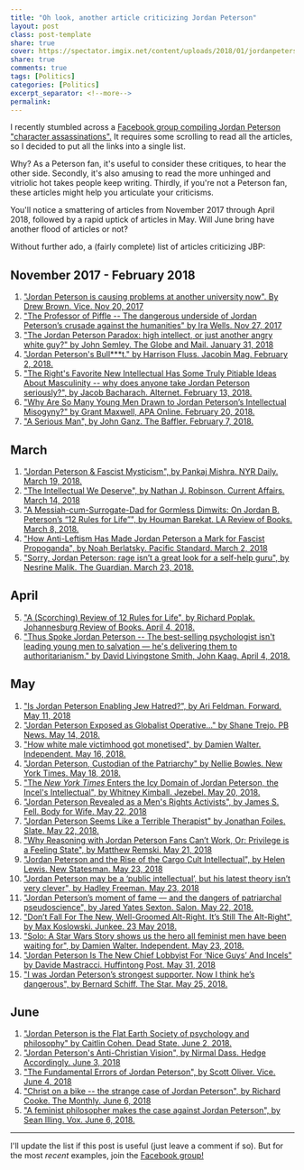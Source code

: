 ```yaml
--- 
title: "Oh look, another article criticizing Jordan Peterson"
layout: post
class: post-template
share: true
cover: https://spectator.imgix.net/content/uploads/2018/01/jordanpeterson.jpg
share: true
comments: true
tags: [Politics]
categories: [Politics]
excerpt_separator: <!--more-->
permalink: 
---
```



I recently stumbled across a [Facebook group compiling Jordan Peterson "character assassinations".](https://www.facebook.com/JBPassassinations/) It requires some scrolling to read all the articles, so I decided to put all the links into a single list. 

Why? As a Peterson fan, it's useful to consider these critiques, to hear the other side. Secondly, it's also amusing to read the more unhinged and vitriolic hot takes people keep writing. Thirdly, if you're not a Peterson fan, these articles might help you articulate your criticisms. 

You'll notice a smattering of articles from November 2017 through April 2018, followed by a rapid uptick of articles in May. Will June bring have another flood of articles or not? 

Without further ado, a (fairly complete) list of articles criticizing JBP:

## November 2017 - February 2018

1. ["Jordan Peterson is causing problems at another university now". By Drew Brown. Vice. Nov 20, 2017](https://www.vice.com/amp/en_ca/article/8x5jdz/jordan-peterson-is-university-now)
11. ["The Professor of Piffle -- The dangerous underside of Jordan Peterson’s crusade against the humanities" by Ira Wells. Nov 27, 2017](https://thewalrus.ca/the-professor-of-piffle/)
1. ["The Jordan Peterson Paradox: high intellect, or just another angry white guy?" by John Semley. The Globe and Mail. January 31, 2018](https://www.theglobeandmail.com/arts/books-and-media/the-jordan-peterson-paradox-high-intellect-or-just-another-angry-white-guy/article37806524/)
4. ["Jordan Peterson's Bull***t." by Harrison Fluss. Jacobin Mag. February 2, 2018.](https://jacobinmag.com/2018/02/jordan-peterson-enlightenment-nietzsche-alt-right)
14. ["The Right's Favorite New Intellectual Has Some Truly Pitiable Ideas About Masculinity -- why does anyone take Jordan Peterson seriously?", by Jacob Bacharach. Alternet. February 13, 2018.](https://www.alternet.org/news-amp-politics/rights-favorite-new-intellectual-has-some-truly-pitiable-ideas-about-masculinity)
2. ["Why Are So Many Young Men Drawn to Jordan Peterson’s Intellectual Misogyny?" by Grant Maxwell, APA Online. February 20, 2018. ](https://blog.apaonline.org/2018/02/20/why-are-so-many-young-men-drawn-to-jordan-petersons-intellectual-misogyny/)
3. ["A Serious Man", by John Ganz. The Baffler. February 7, 2018.](https://thebaffler.com/latest/peterson-ganz-klein)



## March

1. ["Jordan Peterson & Fascist Mysticism", by Pankaj Mishra. NYR Daily. March 19, 2018. ](http://www.nybooks.com/daily/2018/03/19/jordan-peterson-and-fascist-mysticism/)
17. ["The Intellectual We Deserve", by Nathan J. Robinson. Current Affairs. March 14, 2018](https://www.currentaffairs.org/2018/03/the-intellectual-we-deserve)
18. ["A Messiah-cum-Surrogate-Dad for Gormless Dimwits: On Jordan B. Peterson’s “12 Rules for Life”", by Houman Barekat. LA Review of Books. March 8, 2018.](https://lareviewofbooks.org/article/a-messiah-cum-surrogate-dad-for-gormless-dimwits-on-jordan-b-petersons-12-rules-for-life/#!)
19. ["How Anti-Leftism Has Made Jordan Peterson a Mark for Fascist Propoganda", by Noah Berlatsky. Pacific Standard. March 2, 2018](https://psmag.com/.amp/education/jordan-peterson-sliding-toward-fascism)
20. ["Sorry, Jordan Peterson: rage isn’t a great look for a self-help guru", by Nesrine Malik. The Guardian. March 23, 2018. ](https://www.theguardian.com/commentisfree/2018/mar/23/jordan-peterson-rage-self-help-guru-cathy-newman-twitter)


## April

5. ["A (Scorching) Review of 12 Rules for Life", by Richard Poplak. Johannesburg Review of Books. April 4, 2018.](https://johannesburgreviewofbooks.com/2018/04/04/richard-poplak-sets-jordan-b-petersons-house-in-order-a-scorching-review-of-12-rules-for-life/)
15. ["Thus Spoke Jordan Peterson -- The best-selling psychologist isn't leading young men to salvation — he's delivering them to authoritarianism." by David Livingstone Smith, John Kaag. April 4, 2018.](http://foreignpolicy.com/2018/04/04/god-is-ted-jordan-peterson-self-help-men/)



## May 

1. ["Is Jordan Peterson Enabling Jew Hatred?", by Ari Feldman. Forward. May 11, 2018](https://forward.com/news/national/400597/is-jordan-peterson-enabling-jew-hatred/?gamp&__twitter_impression=true)
2. ["Jordan Peterson Exposed as Globalist Operative..." by Shane Trejo. PB News. May 14, 2018. ](https://www.pb-news.com/news/jordan-peterson-exposed-as-globalist-operative-who-drafted-agenda-21-manifesto-for-united-nations/)
21. ["How white male victimhood got monetised", by Damien Walter. Independent. May 16, 2018.](https://www.independent.co.uk/voices/white-male-victimhood-gammon-incel-jordan-peterson-mens-rights-alex-jones-a8354346.html)
20. ["Jordan Peterson, Custodian of the Patriarchy" by Nellie Bowles. New York Times. May 18, 2018.](https://www.nytimes.com/2018/05/18/style/jordan-peterson-12-rules-for-life.html)
3. ["The *New York Times* Enters the Icy Domain of Jordan Peterson, the Incel's Intellectual", by Whitney Kimball. Jezebel. May 20, 2018. ](https://jezebel.com/the-new-york-times-enters-the-icy-domain-of-jordan-pete-1826181011/amp)
6. ["Jordan Peterson Revealed as a Men's Rights Activists", by James S. Fell. Body for Wife. May 22, 2018](http://www.bodyforwife.com/jordan-peterson-revealed-as-a-mens-rights-activist/)
9. ["Jordan Peterson Seems Like a Terrible Therapist" by Jonathan Foiles. Slate. May 22, 2018.](http://amp.slate.com/technology/2018/05/jordan-peterson-seems-like-a-terrible-therapist.html)
10. ["Why Reasoning with Jordan Peterson Fans Can’t Work, Or: Privilege is a Feeling State", by Matthew Remski. May 21, 2018](http://matthewremski.com/wordpress/why-reasoning-with-jordan-peterson-fans-cant-work-or-privilege-is-a-feeling-state/)
12. ["Jordan Peterson and the Rise of the Cargo Cult Intellectual", by Helen Lewis. New Statesman. May 23, 2018](https://www.newstatesman.com/politics/uk/2018/05/jordan-peterson-and-rise-cargo-cult-intellectual)
13. ["Jordan Peterson may be a ‘public intellectual’, but his latest theory isn’t very clever", by Hadley Freeman. May 23, 2018](https://www.theguardian.com/fashion/2018/may/23/jordan-peterson-public-intellectual-isnt-clever-violent-men-monogamy?CMP=share_btn_fb)
16. ["Jordan Peterson’s moment of fame — and the dangers of patriarchal pseudoscience", by Jared Yates Sexton. Salon. May 22, 2018.](https://www.salon.com/2018/05/22/jordan-petersons-moment-of-fame-and-the-dangers-of-patriarchal-pseudoscience/)
17. ["Don’t Fall For The New, Well-Groomed Alt-Right. It’s Still The Alt-Right", by  Max Koslowski. Junkee. 23 May 2018.](https://thewalrus.ca/the-professor-of-piffle/)
18. ["Solo: A Star Wars Story shows us the hero all feminist men have been waiting for", by Damien Walter. Independent. May 23, 2018.](https://www.independent.co.uk/voices/solo-star-wars-hero-feminist-gender-new-film-a8365446.html)
19. ["Jordan Peterson Is The New Chief Lobbyist For ‘Nice Guys’ And Incels" by Davide Mastracci. Huffintong Post. May 31, 2018](https://www.huffingtonpost.ca/davide-mastracci/jordan-peterson-incel-nice-guys-enforced-monogamy_a_23447825/?guccounter=2)
22. ["I was Jordan Peterson’s strongest supporter. Now I think he’s dangerous", by Bernard Schiff. The Star. May 25, 2018.](https://www.thestar.com/opinion/2018/05/25/i-was-jordan-petersons-strongest-supporter-now-i-think-hes-dangerous.html)

## June

1. ["Jordan Peterson is the Flat Earth Society of psychology and philosophy" by Caitlin Cohen. Dead State. June 2, 2018.](http://deadstate.org/jordan-peterson-is-the-flat-earth-society-of-psychology-and-philosophy/)
2. ["Jordan Peterson's Anti-Christian Vision", by Nirmal Dass. Hedge Accordingly. June 3, 2018](https://hedgeaccordingly.com/2018/06/jordan-petersons-anti-christian-vision/)
2. ["The Fundamental Errors of Jordan Peterson", by Scott Oliver. Vice. June 4, 2018](https://www.vice.com/en_uk/article/evqekn/the-fundamental-errors-of-jordan-peterson)
2. ["Christ on a bike -- the strange case of Jordan Peterson", by Richard Cooke. The Monthly. June 6, 2018](https://www.themonthly.com.au/tiredofwinning/christ-bike)
3. ["A feminist philosopher makes the case against Jordan Peterson", by Sean Illing. Vox. June 6, 2018.](https://www.vox.com/conversations/2018/6/6/17409144/jordan-peterson-12-rules-for-life-feminism-philosophy)


--- 

I'll update the list if this post is useful (just leave a comment if so). But for the most *recent* examples, join the [Facebook group!](https://www.facebook.com/JBPassassinations/) 